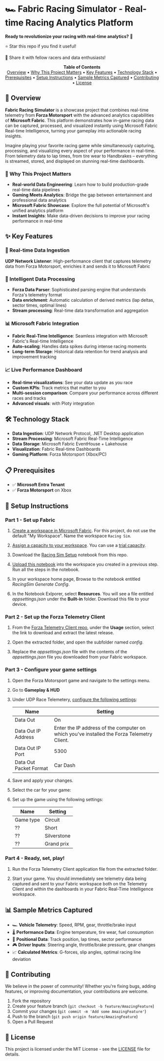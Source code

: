 # 🏎️ Fabric Racing Simulator - Real-time Racing Analytics Platform

**Ready to revolutionize your racing with real-time analytics?** 🏁

⭐ Star this repo if you find it useful!

🔄 Share it with fellow racers and data enthusiasts!

<p align="center">
  <b>Table of Contents</b><br>
  <a href="#-overview">Overview</a> •
  <a href="#-why-this-project-matters">Why This Project Matters</a> •
  <a href="#-key-features">Key Features</a> •
  <a href="#-technology-stack">Technology Stack</a> •
  <a href="#-prerequisites">Prerequisites</a> •
  <a href="#-setup-instructions">Setup Instructions</a> •
  <a href="#-sample-metrics-captured">Sample Metrics Captured</a> •
  <a href="#-contributing">Contributing</a> •
  <a href="#-license">License</a>
</p>

## 🚀 Overview

**Fabric Racing Simulator** is a showcase project that combines real-time telemetry from **Forza Motorsport** with the advanced analytics capabilities of **Microsoft Fabric**. This platform demonstrates how in-game racing data can be captured, processed, and visualized instantly using Microsoft Fabric Real-time Intelligence, turning your gameplay into actionable racing insights.

Imagine playing your favorite racing game while simultaneously capturing, processing, and visualizing every aspect of your performance in real-time. From telemetry data to lap times, from tire wear to Handbrakes – everything is streamed, stored, and displayed on stunning real-time dashboards.

### 🎯 Why This Project Matters

- **Real-world Data Engineering**: Learn how to build production-grade real-time data pipelines
- **Gaming Meets Analytics**: Bridge the gap between entertainment and professional data analytics
- **Microsoft Fabric Showcase**: Explore the full potential of Microsoft's unified analytics platform
- **Instant Insights**: Make data-driven decisions to improve your racing performance in real-time

## ✨ Key Features

### 📡 Real-time Data Ingestion

**UDP Network Listener**: High-performance client that captures telemetry data from Forza Motorsport, enrichies it and sends it to Microsoft Fabric

### 🔄 Intelligent Data Processing
- **Forza Data Parser**: Sophisticated parsing engine that understands Forza's telemetry format
- **Data enrichment**: Automatic calculation of derived metrics (lap deltas, sector times, optimal lines)
- **Stream processing**: Real-time data transformation and aggregation

### 📊 Microsoft Fabric Integration
- **Fabric Real-Time Intelligence**: Seamless integration with Microsoft Fabric's Real-time Intelligence
- **Auto-scaling**: Handles data spikes during intense racing moments
- **Long-term Storage**: Historical data retention for trend analysis and improvement tracking

### 📈 Live Performance Dashboard
- **Real-time visualizations**: See your data update as you race
- **Custom KPIs**: Track metrics that matter to you
- **Multi-session comparison**: Compare your performance across different races and tracks
- **Advanced visuals**: with Ploty integration

## 🛠️ Technology Stack

- **Data Ingestion**: UDP Network Protocol, .NET Desktop application
- **Stream Processing**: Microsoft Fabric Real-Time Intelligence
- **Data Storage**: Microsoft Fabric EventHouse + Lakehouse
- **Visualization**: Fabric Real-time Dashboards
- **Gaming Platform**: Forza Motorsport (Xbox/PC)

## 📋 Prerequisites

- ✅ **Microsoft Entra Tenant**
- ✅ **Forza Motorsport** on Xbox

## 🚦 Setup Instructions

### Part 1 - Set up Fabric

1. [Create a workspace in Microsoft Fabric](https://learn.microsoft.com/en-us/fabric/fundamentals/create-workspaces). For this project, do not use the default "My Workspace". Name the workspace `Racing Sim`. 

2. [Assign a capacity to your workspace](https://learn.microsoft.com/en-us/fabric/fundamentals/workspace-license-mode). You can use a [trial capacity](https://learn.microsoft.com/en-us/fabric/fundamentals/fabric-trial).

3. Download the [Racing Sim Setup](https://github.com/microsoft/fabric-racing-sim/blob/main/setup/Racing%20Sim%20Setup.ipynb) notebook from this repo.

4. [Upload this notebook](https://learn.microsoft.com/en-us/fabric/data-engineering/how-to-use-notebook#import-existing-notebooks) into the workspace you created in a previous step. Run all the steps in the notebook.

5. In your workspace home page, Browse to the notebook entitled *RacingSim Generate Config*.

6. In the Notebook Exlporer, select **Resources**. You will see a file entitled *appsettings.json* under the **Built-in** folder. Download this file to your device.

### Part 2 - Set up the Forza Telemetry Client

1. From the [Forza Telemetry Client repo](https://github.com/toolboc/forza-telemetry-client/?tab=readme-ov-file#usage), under the **Usage** section, select the link to download and extract the latest release. 

2. Open the extracted folder, and open the subfolder named *config*. 

3. Replace the *appsettings.json* file with the contents of the *appsettings.json* file you downloaded from your Fabric workspace.

### Part 3 - Configure your game settings

1. Open the Forza Motorsport game and navigate to the settings menu.

2. Go to **Gameplay & HUD**
3. Under UDP Race Telemetery, [configure the following settings](https://www.youtube.com/watch?v=ThrJOwOPMhI):

    | Name                   | Setting                                                                                    |
    | ---------------------- | ------------------------------------------------------------------------------------------ |
    | Data Out               | On                                                                                         |
    | Data Out IP Address    | Enter the IP address of the computer on which you've installed the Forza Telemetry Client. |
    | Data Out IP Port       | 5300                                                                                       |
    | Data Out Packet Format | Car Dash                                                                                   |

4. Save and apply your changes.

5. Select the car for your game:

6. Set up the game using the following settings:

    | Name      | Setting     |
    | --------- | ----------- |
    | Game type | Circuit     |
    |     ??    | Short       |
    |     ??    | Silverstone |
    |     ??    | Grand prix  |

### Part 4 - Ready, set, play!

1. Run the Forza Telemetry Client application file from the extracted folder.

2. Start your game. You should immediately see telemetry data being captured and sent to your Fabric workspace both on the Telemetry Client and within the dashboards in your Fabric Real-Time Intelligence workspace. 

## 📊 Sample Metrics Captured

- 🏎️ **Vehicle Telemetry**: Speed, RPM, gear, throttle/brake input
- 🌡️ **Performance Data**: Engine temperature, tire wear, fuel consumption
- 📍 **Positional Data**: Track position, lap times, sector performance
- 🎮 **Driver Inputs**: Steering angle, throttle/brake pressure, gear changes
- 📈 **Calculated Metrics**: G-forces, slip angles, optimal racing line deviation

## 🤝 Contributing

We believe in the power of community! Whether you're fixing bugs, adding features, or improving documentation, your contributions are welcome.

1. Fork the repository
2. Create your feature branch (`git checkout -b feature/AmazingFeature`)
3. Commit your changes (`git commit -m 'Add some AmazingFeature'`)
4. Push to the branch (`git push origin feature/AmazingFeature`)
5. Open a Pull Request

## 📝 License

This project is licensed under the MIT License - see the [LICENSE](LICENSE) file for details.
